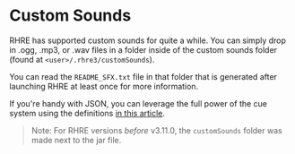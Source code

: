 # Custom Sounds

RHRE has supported custom sounds for quite a while. You
can simply drop in .ogg, .mp3, or .wav files in a folder inside of
the custom sounds folder (found at `<user>/.rhre3/customSounds`).

You can read the `README_SFX.txt` file in that folder that is generated after launching
RHRE at least once for more information.

If you're handy with JSON, you can leverage the full power of the
cue system using the definitions [in this article](JSON-object-definitions.md).

>Note: For RHRE versions *before* v3.11.0, the `customSounds` folder
was made next to the jar file.